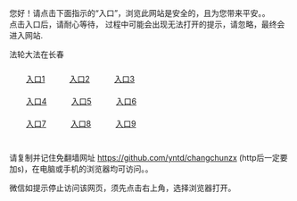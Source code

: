 您好！请点击下面指示的“入口”，浏览此网站是安全的，且为您带来平安。。 <br/>
点击入口后，请耐心等待， 过程中可能会出现无法打开的提示，请忽略，最终会进入网站. </br>

法轮大法在长春<br/>
<div style="padding:10px"><a style="margin:20px" target="_blank" href="https://d3tww95h5jxmtr.cloudfront.net/2Qpsp?ogwrs" id="ccLink1" rel="nofollow">入口1</a> <a target="_blank" style="margin:20px" href="https://d19lser3eindkv.cloudfront.net/2Qpsp?rpjgfgcw" id="ccLink2" rel="nofollow">入口2</a> <a style="margin:20px" target="_blank" href="https://d30lhfvbfnlxgt.cloudfront.net/2Qpsp?zbqhby" id="ccLink3" rel="nofollow">入口3</a></div>

<div style="padding:10px" ><a style="margin:20px" target="_blank" href="https://d3tww95h5jxmtr.cloudfront.net/2Qpsp?ogwrs" id="ccLink4" rel="nofollow">入口4</a> <a style="margin:20px" href="https://d19lser3eindkv.cloudfront.net/2Qpsp?rpjgfgcw" target="_blank" id="ccLink5" rel="nofollow">入口5</a> <a style="margin:20px" href="https://d30lhfvbfnlxgt.cloudfront.net/2Qpsp?zbqhby" target="_blank" id="ccLink6" rel="nofollow">入口6</a></div>

<div style="padding:10px"><a style="margin:20px" target="_blank" href="https://d3tww95h5jxmtr.cloudfront.net/2Qpsp?ogwrs" id="ccLink7" rel="nofollow">入口7</a> <a style="margin:20px" href="https://d19lser3eindkv.cloudfront.net/2Qpsp?rpjgfgcw" target="_blank" id="ccLink8" rel="nofollow">入口8</a> <a style="margin:20px" target="_blank" href="https://d30lhfvbfnlxgt.cloudfront.net/2Qpsp?zbqhby" id="ccLink9" rel="nofollow">入口9</a></div>

<br/>



请复制并记住免翻墙网址 https://github.com/yntd/changchunzx (http后一定要加s)，在电脑或手机的浏览器均可访问。。<br/>

微信如提示停止访问该网页，须先点击右上角，选择浏览器打开。
